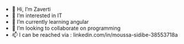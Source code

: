 - 👋 Hi, I’m Zaverti
- 👀 I’m interested in IT
- 🌱 I’m currently learning angular
- 💞️ I’m looking to collaborate on programming
- 📫 I can be reached via : linkedin.com/in/moussa-sidibe-38553718a

<!---
msidibe1/msidibe1 is a ✨ special ✨ repository because its `README.md` (this file) appears on your GitHub profile.
You can click the Preview link to take a look at your changes.
--->
